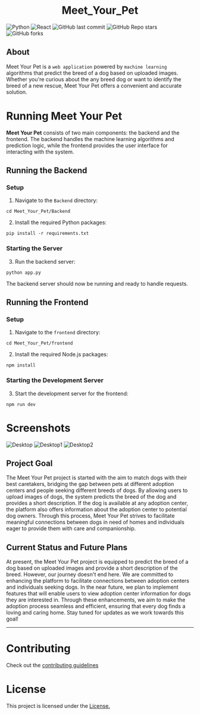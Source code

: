 <div align="center">
  
# Meet_Your_Pet
</div>

![Python](https://img.shields.io/badge/python-v3.10%2B-blue)
![React](https://img.shields.io/badge/react-v18.2.66-blue)
![GitHub last commit](https://img.shields.io/github/last-commit/Dheerajjha451/Meet_Your_Pet?logo=github)
![GitHub Repo stars](https://img.shields.io/github/stars/Dheerajjha451/Meet_Your_Pet?style=social)
![GitHub forks](https://img.shields.io/github/forks/Dheerajjha451/Meet_Your_Pet?style=social)

## About
Meet Your Pet is a `web application` powered by `machine learning` algorithms that predict the breed of a dog based on uploaded images. Whether you're curious about the any breed dog or want to identify the breed of a new rescue, Meet Your Pet offers a convenient and accurate solution.

# Running Meet Your Pet

**Meet Your Pet** consists of two main components: the backend and the frontend. The backend handles the machine learning algorithms and prediction logic, while the frontend provides the user interface for interacting with the system.

## Running the Backend

### Setup

1. Navigate to the `Backend` directory:

```
cd Meet_Your_Pet/Backend
```

2. Install the required Python packages:

```
pip install -r requirements.txt
```

### Starting the Server

3. Run the backend server:

```
python app.py
```

The backend server should now be running and ready to handle requests.

## Running the Frontend

### Setup

1. Navigate to the `frontend` directory:

```
cd Meet_Your_Pet/frontend
```

2. Install the required Node.js packages:

```
npm install
```

### Starting the Development Server

3. Start the development server for the frontend:

```
npm run dev
```
# Screenshots
![Desktop](https://github.com/Dheerajjha451/Meet_Your_Pet/assets/106474979/22c4a889-88ec-409f-bd99-6c1e260ff141)
![Desktop1](https://github.com/Dheerajjha451/Meet_Your_Pet/assets/106474979/528605fe-cabc-4a4e-a705-108d2d307496)
![Desktop2](https://github.com/Dheerajjha451/Meet_Your_Pet/assets/106474979/5a6fa828-cc75-427b-b545-9b6b30a69a06)


## Project Goal
The Meet Your Pet project is started with the aim to match dogs with their best caretakers, bridging the gap between pets at different adoption centers and people seeking different breeds of dogs. By allowing users to upload images of dogs, the system predicts the breed of the dog and provides a short description. If the dog is available at any adoption center, the platform also offers information about the adoption center to potential dog owners. Through this process, Meet Your Pet strives to facilitate meaningful connections between dogs in need of homes and individuals eager to provide them with care and companionship.

## Current Status and Future Plans

At present, the Meet Your Pet project is equipped to predict the breed of a dog based on uploaded images and provide a short description of the breed. However, our journey doesn't end here. We are committed to enhancing the platform to facilitate connections between adoption centers and individuals seeking dogs. In the near future, we plan to implement features that will enable users to view adoption center information for dogs they are interested in. Through these enhancements, we aim to make the adoption process seamless and efficient, ensuring that every dog finds a loving and caring home. Stay tuned for updates as we work towards this goal!

---
# Contributing
Check out the [contributing guidelines](https://github.com/Dheerajjha451/Meet_Your_Pet/blob/main/CONTRIBUTING.md)

# License
This project is licensed under the [License.](https://github.com/Dheerajjha451/Meet_Your_Pet/blob/main/LICENSE)

